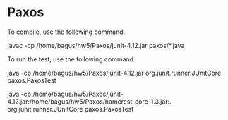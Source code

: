 # Paxos

To compile, use the following command.

javac -cp /home/bagus/hw5/Paxos/junit-4.12.jar paxos/*.java

To run the test, use the following command.

java -cp /home/bagus/hw5/Paxos/junit-4.12.jar org.junit.runner.JUnitCore paxos.PaxosTest

java -cp /home/bagus/hw5/Paxos/junit-4.12.jar:/home/bagus/hw5/Paxos/hamcrest-core-1.3.jar:. org.junit.runner.JUnitCore paxos.PaxosTest
